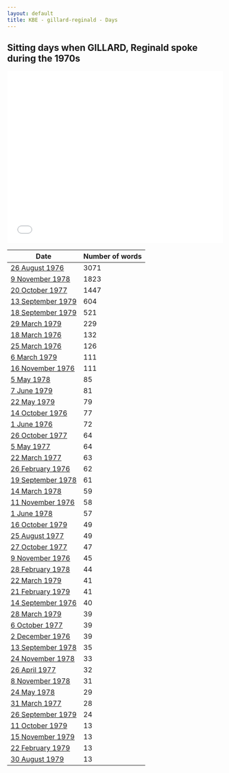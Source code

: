 ```yaml
---
layout: default
title: KBE - gillard-reginald - Days
---
```

## Sitting days when GILLARD, Reginald spoke during the 1970s

<iframe width="100%" height="400" frameborder="0" scrolling="no" src="//plot.ly/~wragge/1023.embed"></iframe>

| Date | Number of words |
|--------------|----------------|
|[26 August 1976](https://historichansard.net/hofreps/1976/19760826_reps_30_hor100/)|3071|
|[9 November 1978](https://historichansard.net/hofreps/1978/19781109_reps_31_hor112/)|1823|
|[20 October 1977](https://historichansard.net/hofreps/1977/19771020_reps_30_hor107/)|1447|
|[13 September 1979](https://historichansard.net/hofreps/1979/19790913_reps_31_hor115/)|604|
|[18 September 1979](https://historichansard.net/hofreps/1979/19790918_reps_31_hor115/)|521|
|[29 March 1979](https://historichansard.net/hofreps/1979/19790329_REPS_31_HoR113/)|229|
|[18 March 1976](https://historichansard.net/hofreps/1976/19760318_reps_30_hor98/)|132|
|[25 March 1976](https://historichansard.net/hofreps/1976/19760325_reps_30_hor98/)|126|
|[6 March 1979](https://historichansard.net/hofreps/1979/19790306_reps_31_hor113/)|111|
|[16 November 1976](https://historichansard.net/hofreps/1976/19761116_reps_30_hor102/)|111|
|[5 May 1978](https://historichansard.net/hofreps/1978/19780505_reps_31_hor109/)|85|
|[7 June 1979](https://historichansard.net/hofreps/1979/19790607_reps_31_hor114/)|81|
|[22 May 1979](https://historichansard.net/hofreps/1979/19790522_reps_31_hor114/)|79|
|[14 October 1976](https://historichansard.net/hofreps/1976/19761014_reps_30_hor101/)|77|
|[1 June 1976](https://historichansard.net/hofreps/1976/19760601_reps_30_hor99/)|72|
|[26 October 1977](https://historichansard.net/hofreps/1977/19771026_reps_30_hor107/)|64|
|[5 May 1977](https://historichansard.net/hofreps/1977/19770505_reps_30_hor105/)|64|
|[22 March 1977](https://historichansard.net/hofreps/1977/19770322_reps_30_hor104/)|63|
|[26 February 1976](https://historichansard.net/hofreps/1976/19760226_reps_30_hor98/)|62|
|[19 September 1978](https://historichansard.net/hofreps/1978/19780919_reps_31_hor110/)|61|
|[14 March 1978](https://historichansard.net/hofreps/1978/19780314_reps_31_hor108/)|59|
|[11 November 1976](https://historichansard.net/hofreps/1976/19761111_reps_30_hor101/)|58|
|[1 June 1978](https://historichansard.net/hofreps/1978/19780601_reps_31_hor109/)|57|
|[16 October 1979](https://historichansard.net/hofreps/1979/19791016_reps_31_hor116/)|49|
|[25 August 1977](https://historichansard.net/hofreps/1977/19770825_reps_30_hor106/)|49|
|[27 October 1977](https://historichansard.net/hofreps/1977/19771027_reps_30_hor107/)|47|
|[9 November 1976](https://historichansard.net/hofreps/1976/19761109_reps_30_hor101/)|45|
|[28 February 1978](https://historichansard.net/hofreps/1978/19780228_reps_31_hor108/)|44|
|[22 March 1979](https://historichansard.net/hofreps/1979/19790322_reps_31_hor113/)|41|
|[21 February 1979](https://historichansard.net/hofreps/1979/19790221_reps_31_hor113/)|41|
|[14 September 1976](https://historichansard.net/hofreps/1976/19760914_reps_30_hor100/)|40|
|[28 March 1979](https://historichansard.net/hofreps/1979/19790328_reps_31_hor113/)|39|
|[6 October 1977](https://historichansard.net/hofreps/1977/19771006_reps_30_hor106/)|39|
|[2 December 1976](https://historichansard.net/hofreps/1976/19761202_reps_30_hor102/)|39|
|[13 September 1978](https://historichansard.net/hofreps/1978/19780913_reps_31_hor110/)|35|
|[24 November 1978](https://historichansard.net/hofreps/1978/19781124_reps_31_hor112/)|33|
|[26 April 1977](https://historichansard.net/hofreps/1977/19770426_reps_30_hor105/)|32|
|[8 November 1978](https://historichansard.net/hofreps/1978/19781108_reps_31_hor112/)|31|
|[24 May 1978](https://historichansard.net/hofreps/1978/19780524_reps_31_hor109/)|29|
|[31 March 1977](https://historichansard.net/hofreps/1977/19770331_reps_30_hor104/)|28|
|[26 September 1979](https://historichansard.net/hofreps/1979/19790926_reps_31_hor115/)|24|
|[11 October 1979](https://historichansard.net/hofreps/1979/19791011_reps_31_hor116/)|13|
|[15 November 1979](https://historichansard.net/hofreps/1979/19791115_reps_31_hor116/)|13|
|[22 February 1979](https://historichansard.net/hofreps/1979/19790222_reps_31_hor113/)|13|
|[30 August 1979](https://historichansard.net/hofreps/1979/19790830_reps_31_hor115/)|13|

